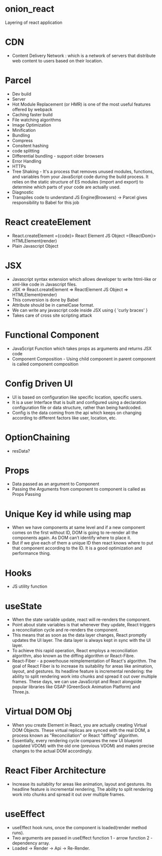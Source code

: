 # onion_react
Layering of react application

# CDN 
- Content Delivery Network : which is a network of servers that  distribute web content to users based on their location.

# Parcel
- Dev build
- Server 
- Hot Module Replacement (or HMR) is one of the most useful features offered by webpack
- Caching faster build
- File watching algorithms 
- Image Optimization
- Minification
- Bundling
- Compress
- Consitent hashing
- code splitting 
- Differential bundling - support older browsers
- Error Handling
- HTTPs
- Tree Shaking - It's a process that removes unused modules, functions, and variables from your JavaScript code during the build process.
It relies on the static structure of ES modules (import and export) to determine which parts of your code are actually used.
- Diagnostic
- Transpiles code to understand JS Engine(Browsers) -> Parcel gives responsibility to Babel for this job

# React createElement 
- React.createElement ={code}> React Element JS Object ={ReactDom}> HTMLElement(render)
- Plain Javascript Object

# JSX 
- Javascript syntax extension which allows developer to write html-like or xml-like code in Javascript files.
- JSX => React.createElement => ReactElement JS Object => HTMLElement(render)
- This conversion is done by Babel
- Attribute should be in camelCase format.
- We can write any javascript code inside JSX using { 'curly braces' } 
- Takes care of cross site scripting attack

# Functional Component
- JavaScript Function which takes props as arguments and returns JSX code
- Component Composition - Using child component in parent component is called component composition

# Config Driven UI
- UI is based on configuration like specific location, specific users.
- It is a user Interface that is built and configured using a
declaration configuration file or data structure, rather than
being hardcoded.
- Config is the data coming from the api which keeps on changing
according to different factors like user, location, etc.

# OptionChaining 
- resData?

# Props
- Data passed as an argument to Component
- Passing the Arguments from component to component is called as Props Passing

# Unique Key id while using map
- When we have components at same level and if a new component
comes on the first without ID, DOM is going to re-render all the
components again. As DOM can’t identify where to place it.
- But if we give each of them a unique ID then react knows where
to put that component according to the ID. It is a good
optimization and performance thing.

# Hooks
- JS utility function

# useState
- When the state variable update, react will re-renders the component.
- Point about state variables is that whenever they update, React triggers a reconciliation cycle and re-renders the component.
- This means that as soon as the data layer changes, React promptly updates the UI layer. The data layer is always kept in sync with the UI layer.
- To achieve this rapid operation, React employs a reconciliation algorithm, also known as the diffing algorithm or React-Fibre.
- React-Fiber - a powerhouse reimplementation of React's algorithm. The goal of React Fiber is to increase its suitability for areas like animation, layout, and gestures. Its
headline feature is incremental rendering: the ability to split rendering work into chunks and spread it out over multiple frames. These days, we can use JavaScript and React alongside popular libraries like GSAP (GreenSock Animation Platform) and Three.js.

# Virtual DOM Obj
- When you create Element in React, you are actually creating Virtual DOM Objects.
These virtual replicas are synced with the real DOM, a process known as "Reconciliation" or React "diffing" algorithm.
- Essentially, every rendering cycle compares the new UI blueprint (updated VDOM) with the old one (previous VDOM) and makes precise changes to the actual DOM accordingly.

# React Fiber Architecture
- Increase its suitablity for areas like animation, layout and gestures. Its headline feature is incremental rendering, The ability to split rendering work into chunks and spread it out over multiple frames.

# useEffect
- useEffect hook runs, once the component is loaded(render method runs).
- Two arguments are passed in useEffect function 1 - arrow function 2 - dependency array. 
- Loaded -> Render -> Api -> Re-Render.

